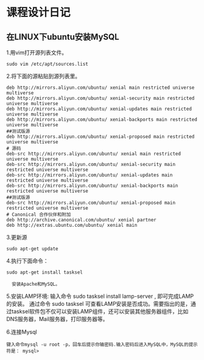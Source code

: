 # 课程设计日记
## 在LINUX下ubuntu安装MySQL

1.用vim打开源列表文件。
```
sudo vim /etc/apt/sources.list
```

2.将下面的源粘贴到源列表里。

```
deb http://mirrors.aliyun.com/ubuntu/ xenial main restricted universe multiverse
deb http://mirrors.aliyun.com/ubuntu/ xenial-security main restricted universe multiverse
deb http://mirrors.aliyun.com/ubuntu/ xenial-updates main restricted universe multiverse
deb http://mirrors.aliyun.com/ubuntu/ xenial-backports main restricted universe multiverse
##测试版源
deb http://mirrors.aliyun.com/ubuntu/ xenial-proposed main restricted universe multiverse
# 源码
deb-src http://mirrors.aliyun.com/ubuntu/ xenial main restricted universe multiverse
deb-src http://mirrors.aliyun.com/ubuntu/ xenial-security main restricted universe multiverse
deb-src http://mirrors.aliyun.com/ubuntu/ xenial-updates main restricted universe multiverse
deb-src http://mirrors.aliyun.com/ubuntu/ xenial-backports main restricted universe multiverse
##测试版源
deb-src http://mirrors.aliyun.com/ubuntu/ xenial-proposed main restricted universe multiverse
# Canonical 合作伙伴和附加
deb http://archive.canonical.com/ubuntu/ xenial partner
deb http://extras.ubuntu.com/ubuntu/ xenial main
```

3.更新源
```
sudo apt-get update
```


4.执行下面命令：
```
sudo apt-get install tasksel
```
      安装Apache和MySQL。

5.安装LAMP环境:
      输入命令 sudo tasksel install lamp-server , 即可完成LAMP的安装。
通过命令 sudo tasksel 可查看LAMP安装是否成功。需要指出的是，通过tasksel软件包不仅可以安装LAMP组件，还可以安装其他服务器组件，比如DNS服务器，Mail服务器，打印服务器等。



6.连接Mysql
```
键入命令mysql -u root -p，回车后提示你输密码.输入密码后进入MySQL中，MySQL的提示符是： mysql>
```

